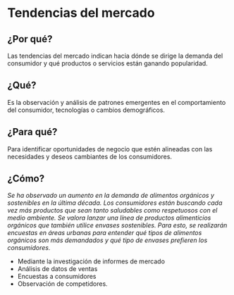 # Tendencias del mercado

## ¿Por qué?

Las tendencias del mercado indican hacia dónde se dirige la demanda del consumidor y qué productos o servicios están ganando popularidad.

## ¿Qué?

Es la observación y análisis de patrones emergentes en el comportamiento del consumidor, tecnologías o cambios demográficos.

## ¿Para qué?

Para identificar oportunidades de negocio que estén alineadas con las necesidades y deseos cambiantes de los consumidores.

## ¿Cómo?

*Se ha observado un aumento en la demanda de alimentos orgánicos y sostenibles en la última década. Los consumidores están buscando cada vez más productos que sean tanto saludables como respetuosos con el medio ambiente. Se valora lanzar una línea de productos alimenticios orgánicos que también utilice envases sostenibles. Para esto, se realizarán encuestas en áreas urbanas para entender qué tipos de alimentos orgánicos son más demandados y qué tipo de envases prefieren los consumidores.*

- Mediante la investigación de informes de mercado
- Análisis de datos de ventas
- Encuestas a consumidores
- Observación de competidores.
